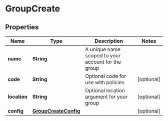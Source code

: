 

# GroupCreate

## Properties

Name | Type | Description | Notes
------------ | ------------- | ------------- | -------------
**name** | **String** | A unique name scoped to your account for the group | 
**code** | **String** | Optional code for use with policies |  [optional]
**location** | **String** | Optional location argument for your group |  [optional]
**config** | [**GroupCreateConfig**](GroupCreateConfig.md) |  |  [optional]



